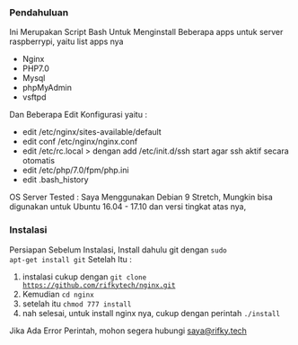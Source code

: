 ### Pendahuluan
Ini Merupakan Script Bash Untuk Menginstall Beberapa apps untuk server raspberrypi, yaitu list apps nya
* Nginx
* PHP7.0
* Mysql
* phpMyAdmin
* vsftpd

Dan Beberapa Edit Konfigurasi yaitu :
* edit /etc/nginx/sites-available/default
* edit conf /etc/nginx/nginx.conf
* edit /etc/rc.local > dengan add /etc/init.d/ssh start agar ssh aktif secara otomatis
* edit /etc/php/7.0/fpm/php.ini
* edit .bash_history

OS Server Tested : Saya Menggunakan Debian 9 Stretch, Mungkin bisa digunakan untuk Ubuntu 16.04 - 17.10
dan versi tingkat atas nya,

### Instalasi 
Persiapan Sebelum Instalasi, Install dahulu git dengan <code>sudo apt-get install git</code>
Setelah Itu  :

1. instalasi cukup dengan <code>git clone https://github.com/rifkytech/nginx.git</code>
2. Kemudian <code>cd nginx</code>
3. setelah itu <code>chmod 777 install</code>
4. nah selesai, untuk install nginx nya, cukup dengan perintah <code>./install</code>


Jika Ada Error Perintah, mohon segera hubungi saya@rifky.tech
